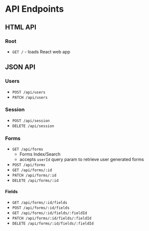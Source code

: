 # API Endpoints

## HTML API

### Root

- `GET /` - loads React web app

## JSON API

### Users

- `POST /api/users`
- `PATCH /api/users`

### Session

- `POST /api/session`
- `DELETE /api/session`

### Forms

- `GET /api/forms`
  - Forms Index/Search
  - accepts `userId` query param to retrieve user generated forms
- `POST /api/forms`
- `GET /api/forms/:id`
- `PATCH /api/forms/:id`
- `DELETE /api/forms/:id`

#### Fields

- `GET /api/forms/:id/fields`
- `POST /api/forms/:id/fields`
- `GET /api/forms/:id/fields/:fieldId`
- `PATCH /api/forms/:id/fields/:fieldId`
- `DELETE /api/forms/:id/fields/:fieldId`
